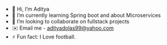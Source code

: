 - 👋 Hi, I’m Aditya 
- 🌱 I’m currently learning  Spring boot and about Microservices
- 💞️ I’m looking to collaborate on  fullstack projects
- ✉️ Email me - adityadolas99@yahoo.com
- ⚡ Fun fact: I Love football.

<!---
Aditya08D/Aditya08D is a ✨ special ✨ repository because its `README.md` (this file) appears on your GitHub profile.
You can click the Preview link to take a look at your changes.
--->
